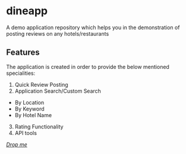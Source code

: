 # dineapp
A demo application repository which helps you in the demonstration of posting reviews on any hotels/restaurants
## Features
The application is created in order to provide the below mentioned specialities:
  1. Quick Review Posting
  2. Application Search/Custom Search
   - By Location
   - By Keyword
   - By Hotel Name
  3. Rating Functionality
  4. API tools
  
  [*_Drop me_*](www.renfos.com)
  
